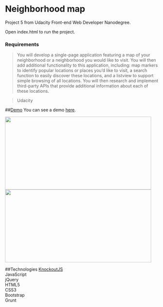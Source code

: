# Neighborhood map
Project 5 from Udacity Front-end Web Developer Nanodegree.

Open index.html to run the project.

### Requirements
> You will develop a single-page application featuring a map of your neighborhood or a neighborhood you would like to visit. You will then add additional functionality to this application, including: map markers to identify popular locations or places you’d like to visit, a search function to easily discover these locations, and a listview to support simple browsing of all locations. You will then research and implement third-party APIs that provide additional information about each of these locations.

> Udacity

##[Demo](https://justaszaltauskas.github.io/Neighborhood-map-2/)
You can see a demo [here](https://justaszaltauskas.github.io/Neighborhood-map-2/).

<img src='http://gdurl.com/hpC5' width="480" height="240" /> <img src='http://gdurl.com/cuQL' width="480" height="240" />




##Technologies
[KnockoutJS](http://knockoutjs.com/)  
JavaScript  
jQuery  
HTML5  
CSS3  
Bootstrap  
Grunt  
